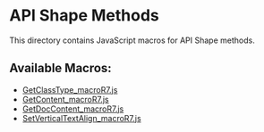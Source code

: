 # API Shape Methods

This directory contains JavaScript macros for API Shape methods.

## Available Macros:

- [GetClassType_macroR7.js](GetClassType_macroR7.js)
- [GetContent_macroR7.js](GetContent_macroR7.js)
- [GetDocContent_macroR7.js](GetDocContent_macroR7.js)
- [SetVerticalTextAlign_macroR7.js](SetVerticalTextAlign_macroR7.js)
